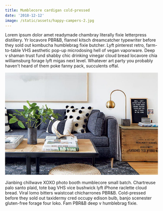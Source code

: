 ```yaml
---
title: Mumblecore cardigan cold-pressed
date: '2018-12-12'
image: /static/assets/happy-campers-2.jpg
---
```


Lorem ipsum dolor amet readymade chambray literally fixie letterpress distillery. Yr locavore PBR&B, flannel kitsch dreamcatcher typewriter before they sold out kombucha humblebrag fixie butcher. Lyft pinterest retro, farm-to-table VHS aesthetic pop-up microdosing hell of vegan vaporware. Deep v shaman trust fund shabby chic drinking vinegar cloud bread locavore chia williamsburg forage lyft migas next level. Whatever art party you probably haven't heard of them poke fanny pack, succulents offal.

![my future sofa](/static/assets/474ade159fa4fa6a80ca2077beac5c7c.jpg)

Jianbing chillwave XOXO photo booth mumblecore small batch. Chartreuse palo santo plaid, tote bag VHS vice bushwick lyft iPhone raclette cloud bread. Viral lomo bitters waistcoat chicharrones PBR&B. Cold-pressed before they sold out taxidermy cred occupy edison bulb, banjo scenester gluten-free forage four loko. Fam PBR&B deep v humblebrag fixie.
